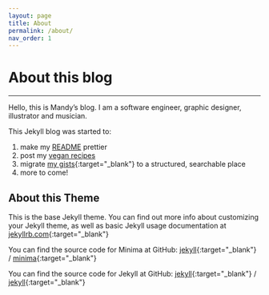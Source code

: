 ```yaml
---
layout: page
title: About
permalink: /about/
nav_order: 1
---
```


# About this blog

---

Hello, this is Mandy’s blog. I am a software engineer, graphic designer, illustrator and musician.

This Jekyll blog was started to:
1. make my [README](/) prettier
2. post my [vegan recipes](/food/recipes)
3. migrate [my gists](https://gist.github.com/picaq){:target="_blank"} to a structured, searchable place
4. more to come!

## About this Theme

This is the base Jekyll theme. You can find out more info about customizing your Jekyll theme, as well as basic Jekyll usage documentation at [jekyllrb.com](https://jekyllrb.com/){:target="_blank"}

You can find the source code for Minima at GitHub:
[jekyll][jekyll-organization]{:target="_blank"} /
[minima](https://github.com/jekyll/minima){:target="_blank"}

You can find the source code for Jekyll at GitHub:
[jekyll][jekyll-organization]{:target="_blank"} /
[jekyll](https://github.com/jekyll/jekyll){:target="_blank"}


[jekyll-organization]: https://github.com/jekyll
